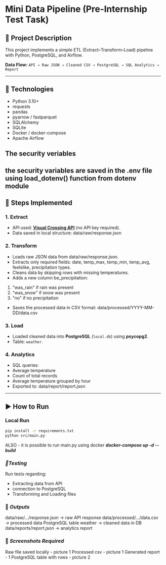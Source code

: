 # Mini Data Pipeline (Pre-Internship Test Task)

## 📌 Project Description
This project implements a simple ETL (Extract–Transform–Load) pipeline with Python, PostgreSQL, and Airflow.

**Data Flow:**
`API → Raw JSON → Cleaned CSV → PostgreSQL → SQL Analytics → Report`

---

## 🔧 Technologies
- Python 3.10+
- requests
- pandas
- pyarrow / fastparquet
- SQLAlchemy
- SQLite
- Docker / docker-compose
- Apache Airflow


## The security veriables
the security variables are saved in the .env file 
using load_dotenv() function from dotenv module
---

## 🚀 Steps Implemented

### 1. Extract
- API used: **[Visual Crossing API](https://www.visualcrossing.com/)** (no API key required).
- Data saved in local structure:
data/raw/response.json


### 2. Transform
- Loads raw JSON data from data/raw/response.json.
- Extracts only required fields:
    date, temp_max, temp_min, temp_avg, feelslike, precipitation types.
- Cleans data by skipping rows with missing temperatures.
- Adds a new column be_precipitation:
1) "was_rain" if rain was present
2) "was_snow" if snow was present
3) "no" if no precipitation
- Saves the processed data in CSV format:
data/processed/YYYY-MM-DD/data.csv


### 3. Load
- Loaded cleaned data into **PostgreSQL** (`local.db`) using **psycopg2**.
- Table: `weather`.

### 4. Analytics
- SQL queries:
- Average temperature
- Count of total records
- Average temperature grouped by hour
- Exported to:
data/report/report.json

---

## ▶️ How to Run
### **Local Run**
```bash
pip install -r requirements.txt
python src/main.py
```
ALSO - it is possible to run main.py using docker 
 **_docker-compose up -d --build_**     

### **_🧪Testing_**
Run tests regarding:
- Extracting data from API
- connection to PostgreSQL
- Transforming and Loading files 

### 📂 _**Outputs**_
data/raw/.../response.json → raw API response
data/processed/.../data.csv → processed data
PostgreSQL table weather → cleaned data in DB
data/reports/report.json → analytics report

### 📸  **_Screenshots Required_**
Raw file saved locally - picture 1
Processed csv - picture 1
Generated report - 1
PostgreSQL table with rows - picture 2 
